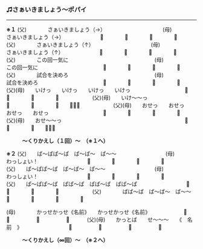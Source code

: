 ### ♫さぁいきましょう～ポパイ
---
**※１**
(父)　　　　さぁいきましょう（→）　　　　　　　　　　　
(母)　　　　　　　　　　　　　　さぁいきましょう（→）　
　　　　　　📣　　　　📣　　　　📣　　　　📣　　　　　　
(父)　　　　さぁいきましょう（↑）　　　　　　　　　　　
(母)　　　　　　　　　　　　　　さぁいきましょう（↑）　
　　　　　　📣　　　　📣　　　　📣　　　　📣　　　　　　
(父)　　　　この回一気に　　　　　　　　　　　　　　　　
(母)　　　　　　　　　　　　　　この回一気に　　　　　　
　　　　　　📣　　　　📣　　　　📣　　　　📣　　　　　　
(父)　　　　試合を決めろ　　　　　　　　　　　　　　　　
(母)　　　　　　　　　　　　　　試合を決めろ　　　　　　
　　　　　　📣　　　　📣　　　　📣　　　　📣　　　　　　
(父)(母)　　いけっ　　いけっ　　いけっ　　いけっ　　　　
　　　　　　📣　　　　📣　　　　📣　　　　📣　　　　　　
(父)(母)　　いけ～～っ　　　　　　　　　　　　　　　　　
　　　　　　📣　　　　📣　　　　📣　　📣📣📣　　　　　　
(父)(母)　　おせっ　　おせっ　　おせっ　　おせっ　　　　
　　　　　　📣　　　　📣　　　　📣　　　　📣　　　　　　
(父)(母)　　おせ～～っ　　　　　　　　　　　　　　　　　
　　　　　　📣　　　　📣　　　　📣　　📣📣📣　　　　　　

　　　**～くりかえし（１回）～　（※１へ）**　　　

**※２**
(父)　　ぱ～ぱぱ～ぱ　ぱ～ぱ～　ぱ～～　　　　　　　　　
(母)　　　　　　　　　　　　　　　　　わっしょい！　　　
　　　　　　📣　　　　📣　　　　📣　　　　📣　　　　　　
(父)　　ぱ～ぱぱ～ぱ　ぱ～ぱ～　ぱ～～　　　　　　　　　
(母)　　　　　　　　　　　　　　　　　わっしょい！　　　
　　　　　　📣　　　　📣　　　　📣　　　　📣　　　　　　
(父)　　ぱ～ぱぱ～ぱ　ぱぱ～ぱ　ぱぱ～ぱ　ぱぱ～ぱ　　　
　　　　　　📣　　　　📣　　　　📣　　　　📣　　　　　　
(父)　　　　ぱぱ～ぱ　ぱ～ぱ～　ぱ～～　　　　　　　　　
　　　　　　📣　　　　📣　　　　📣　　　　📣　　　　　　

(母)　　　　かっせかっせ《名前》　　かっせかっせ《名前》
　　　　　　📣　　　　　📣　　　　　📣　　　　　📣　　　
(父)(母)　　かっとば　　せ～～～　　《　名　前　》　　　
　　　　　　📣　　　　　📣　　　　　📣　　　　　📣　　　

　　　**～くりかえし（∞回）～　（※２へ）**　　　
